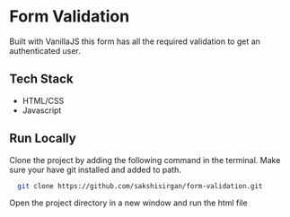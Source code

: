 # Form Validation

Built with VanillaJS this form has all the required validation to get an authenticated user.


## Tech Stack

- HTML/CSS
- Javascript


## Run Locally

Clone the project by adding the following command in the terminal.
Make sure your have git installed and added to path.

```bash
  git clone https://github.com/sakshisirgan/form-validation.git
```

Open the project directory in a new window and run the html file


